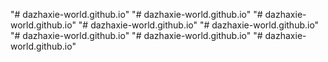 "# dazhaxie-world.github.io" 
"# dazhaxie-world.github.io" 
"# dazhaxie-world.github.io" 
"# dazhaxie-world.github.io" 
"# dazhaxie-world.github.io" 
"# dazhaxie-world.github.io" 
"# dazhaxie-world.github.io" 
"# dazhaxie-world.github.io" 
